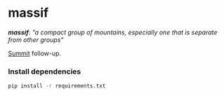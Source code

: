 # massif

_**massif**_: *"a compact group of mountains, especially one that is separate from other groups"*

[Summit][summit] follow-up.

[summit]: http://github.com/fredhohman/summit


### Install dependencies
```bash
pip install -r requirements.txt
```
